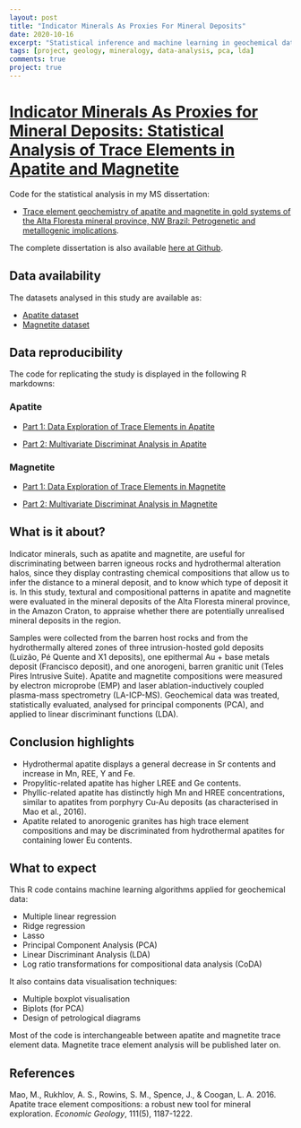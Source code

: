 ```yaml
---
layout: post
title: "Indicator Minerals As Proxies For Mineral Deposits"
date: 2020-10-16
excerpt: "Statistical inference and machine learning in geochemical data of apatite and magnegtite."
tags: [project, geology, mineralogy, data-analysis, pca, lda]
comments: true
project: true
---
```


# [Indicator Minerals As Proxies for Mineral Deposits: Statistical Analysis of Trace Elements in Apatite and Magnetite](https://github.com/pedroafleite/trace-elements-apatite-magnetite)
Code for the statistical analysis in my MS dissertation: 

- [Trace element geochemistry of apatite and magnetite in gold systems of the Alta Floresta mineral province, NW Brazil: Petrogenetic and metallogenic implications](http://hdl.handle.net/11449/193761).

The complete dissertation is also available [here at Github](https://github.com/pedroafleite/trace-elements-apatite-magnetite/blob/main/leite2020_dissertation.pdf).


## Data availability
The datasets analysed in this study are available as:
- [Apatite dataset](https://github.com/pedroafleite/trace-elements-apatite-magnetite/blob/main/geochem_ap.csv)
- [Magnetite dataset](https://github.com/pedroafleite/trace-elements-apatite-magnetite/blob/main/geochem_mag.csv)

## Data reproducibility
The code for replicating the study is displayed in the following R markdowns:

### Apatite

- [Part 1: Data Exploration of Trace Elements in Apatite](https://github.com/pedroafleite/trace-elements-apatite-magnetite/blob/main/part1_apatite.md)

- [Part 2: Multivariate Discriminat Analysis in Apatite](https://github.com/pedroafleite/trace-elements-apatite-magnetite/blob/main/part2_apatite_discriminant.md)

### Magnetite

- [Part 1: Data Exploration of Trace Elements in Magnetite](https://github.com/pedroafleite/trace-elements-apatite-magnetite/blob/main/part1_magnetite.md)

- [Part 2: Multivariate Discriminat Analysis in Magnetite](https://github.com/pedroafleite/trace-elements-apatite-magnetite/blob/main/part2_magnetite_discriminant.md)

## What is it about?
Indicator minerals, such as apatite and magnetite, are useful for discriminating between barren igneous rocks and hydrothermal alteration halos, since they display contrasting chemical compositions that allow us to infer the distance to a mineral deposit, and to know which type of deposit it is. In this study, textural and compositional patterns in apatite and magnetite were evaluated in the mineral deposits of the Alta Floresta mineral province, in the Amazon Craton, to appraise whether there are potentially unrealised mineral deposits in the region. 

Samples were collected from the barren host rocks and from the hydrothermally altered zones of three intrusion-hosted gold deposits (Luizão, Pé Quente and X1 deposits), one epithermal Au + base metals deposit (Francisco deposit), and one anorogeni, barren granitic unit (Teles Pires Intrusive Suite). Apatite and magnetite compositions were measured by electron microprobe (EMP) and laser ablation-inductively coupled plasma-mass spectrometry (LA-ICP-MS). Geochemical data was treated, statistically evaluated, analysed for principal components (PCA), and applied to linear discriminant functions (LDA). 

## Conclusion highlights
- Hydrothermal apatite displays a general decrease in Sr contents and increase in Mn, REE, Y and Fe.
- Propylitic-related apatite has higher LREE and Ge contents.
- Phyllic-related apatite has distinctly high Mn and HREE concentrations, similar to apatites from porphyry Cu-Au deposits (as characterised in Mao et al., 2016).
- Apatite related to anorogenic granites has high trace element compositions and may be discriminated from hydrothermal apatites for containing lower Eu contents.

## What to expect
This R code contains machine learning algorithms applied for geochemical data:
- Multiple linear regression
- Ridge regression
- Lasso
- Principal Component Analysis (PCA)
- Linear Discriminant Analysis (LDA)
- Log ratio transformations for compositional data analysis (CoDA)

It also contains data visualisation techniques:
- Multiple boxplot visualisation
- Biplots (for PCA)
- Design of petrological diagrams

Most of the code is interchangeable between apatite and magnetite trace element data. Magnetite trace element analysis will be published later on.

## References

Mao, M., Rukhlov, A. S., Rowins, S. M., Spence, J., & Coogan, L. A. 2016. Apatite trace element compositions: a robust new tool for mineral exploration. *Economic Geology*, 111(5), 1187-1222.
